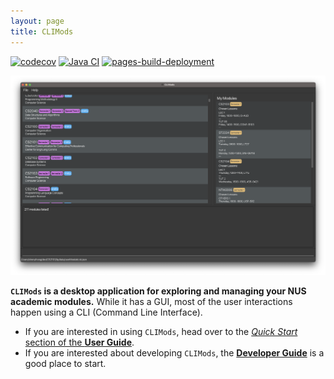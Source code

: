 ```yaml
---
layout: page
title: CLIMods
---
```


[![codecov](https://codecov.io/gh/AY2223S1-CS2103-F14-1/tp/branch/master/graph/badge.svg?token=RICOOYUUM4)](https://codecov.io/gh/AY2223S1-CS2103-F14-1/tp)
[![Java CI](https://github.com/AY2223S1-CS2103-F14-1/tp/actions/workflows/gradle.yml/badge.svg)](https://github.com/AY2223S1-CS2103-F14-1/tp/actions/workflows/gradle.yml) 
[![pages-build-deployment](https://github.com/AY2223S1-CS2103-F14-1/tp/actions/workflows/pages/pages-build-deployment/badge.svg)](https://github.com/AY2223S1-CS2103-F14-1/tp/actions/workflows/pages/pages-build-deployment)

![Ui](images/Ui.png)

**`CLIMods` is a desktop application for exploring and managing your NUS academic modules.** While it has a GUI, most of the user interactions happen using a CLI (Command Line Interface).

* If you are interested in using `CLIMods`, head over to the [_Quick Start_ section of the **User Guide**](UserGuide.html#quick-start).
* If you are interested about developing `CLIMods`, the [**Developer Guide**](DeveloperGuide.html) is a good place to start.
